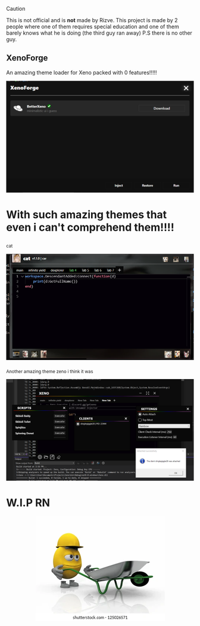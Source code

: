 > [!CAUTION]
> This is not official and is **not** made by Rizve. This project is made by 2 people where one of them requires special education and one of them barely knows what he is doing (the third guy ran away) P.S there is no other guy.

## XenoForge

An amazing theme loader for Xeno packed with 0 features!!!!!
<p align="center">
    <img src="https://github.com/thekingvon/XenoForge/blob/main/themes/_common/UI.png">
</p>

# With such amazing themes that even i can't comprehend them!!!!

<sub>cat</sub>
<p align="center">
    <img src="https://github.com/thekingvon/XenoForge/blob/main/themes/_common/cat.png">
</p>

<sub>Another amazing theme zeno i think it was</sub>
<p align="center">
    <img src="https://github.com/thekingvon/XenoForge/blob/main/themes/_common/gay.png">
</p>


# W.I.P RN

<p align="center">
    <img src="https://github.com/thekingvon/XenoForge/blob/main/themes/_common/WIP.png">
</p>


